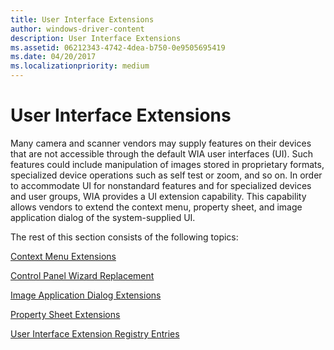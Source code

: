 ```yaml
---
title: User Interface Extensions
author: windows-driver-content
description: User Interface Extensions
ms.assetid: 06212343-4742-4dea-b750-0e9505695419
ms.date: 04/20/2017
ms.localizationpriority: medium
---
```


# User Interface Extensions





Many camera and scanner vendors may supply features on their devices that are not accessible through the default WIA user interfaces (UI). Such features could include manipulation of images stored in proprietary formats, specialized device operations such as self test or zoom, and so on. In order to accommodate UI for nonstandard features and for specialized devices and user groups, WIA provides a UI extension capability. This capability allows vendors to extend the context menu, property sheet, and image application dialog of the system-supplied UI.

The rest of this section consists of the following topics:

[Context Menu Extensions](context-menu-extensions.md)

[Control Panel Wizard Replacement](control-panel-wizard-replacement.md)

[Image Application Dialog Extensions](image-application-dialog-extensions.md)

[Property Sheet Extensions](property-sheet-extensions.md)

[User Interface Extension Registry Entries](user-interface-extension-registry-entries.md)

 

 




